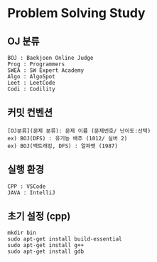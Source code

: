# Problem Solving Study

## OJ 분류
```
BOJ : Baekjoon Online Judge
Prog : Programmers
SWEA : SW Expert Academy
Algo : AlgoSpot
Leet : LeetCode
Codi : Codility
```

## 커밋 컨벤션
```
[OJ분류](문제 분류): 문제 이름 (문제번호/ 난이도:선택)
ex) BOJ(DFS) : 유기농 배추 (1012/ 실버 2)
ex) BOJ(백트래킹, DFS) : 알파벳 (1987)
```

## 실행 환경
```
CPP : VSCode
JAVA : IntelliJ
```

## 초기 설정 (cpp)
```
mkdir bin
sudo apt-get install build-essential
sudo apt-get install g++
sudo apt-get install gdb
```
